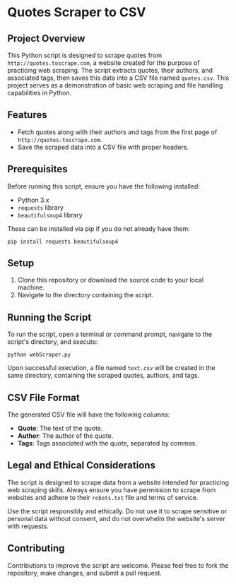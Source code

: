 # Quotes Scraper to CSV

## Project Overview

This Python script is designed to scrape quotes from `http://quotes.toscrape.com`, a website created for the purpose of practicing web scraping. The script extracts quotes, their authors, and associated tags, then saves this data into a CSV file named `quotes.csv`. This project serves as a demonstration of basic web scraping and file handling capabilities in Python.

## Features

- Fetch quotes along with their authors and tags from the first page of `http://quotes.toscrape.com`.
- Save the scraped data into a CSV file with proper headers.

## Prerequisites

Before running this script, ensure you have the following installed:

- Python 3.x
- `requests` library
- `beautifulsoup4` library

These can be installed via pip if you do not already have them:

`pip install requests beautifulsoup4`


## Setup

1. Clone this repository or download the source code to your local machine.
2. Navigate to the directory containing the script.

## Running the Script

To run the script, open a terminal or command prompt, navigate to the script's directory, and execute:

`python webScraper.py`


Upon successful execution, a file named `text.csv` will be created in the same directory, containing the scraped quotes, authors, and tags.

## CSV File Format

The generated CSV file will have the following columns:

- **Quote**: The text of the quote.
- **Author**: The author of the quote.
- **Tags**: Tags associated with the quote, separated by commas.

## Legal and Ethical Considerations

The script is designed to scrape data from a website intended for practicing web scraping skills. Always ensure you have permission to scrape from websites and adhere to their `robots.txt` file and terms of service.

Use the script responsibly and ethically. Do not use it to scrape sensitive or personal data without consent, and do not overwhelm the website's server with requests.

## Contributing

Contributions to improve the script are welcome. Please feel free to fork the repository, make changes, and submit a pull request.

